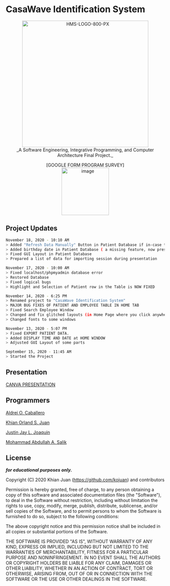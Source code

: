 # CasaWave Identification System

<p align="center">
<a href="https://ibb.co/2t6Cdfx"><img src="https://i.ibb.co/2t6Cdfx/HMS-LOGO-800-PX.png" alt="HMS-LOGO-800-PX" border="0" width="400" height="400"></a><br>
_A Software Engineering, Integrative Programming, and Computer Architecture Final Project._
</p>
<center>[GOOGLE FORM PROGRAM SURVEY]<br>
<a href="https://ibb.co/6sRBq8m"><img src="https://i.ibb.co/6sRBq8m/image.png" alt="image" border="0" width="150" height="150"></a>
</center>

## Project Updates
```bash
November 18, 2020 - 10:10 AM
> Added "Refresh Data Manually" Button in Patient Database if in-case the data will not load automatically
> Added birthday date in Patient Database ( a missing feature, now present )
> Fixed GUI Layout in Patient Database
> Prepared a list of data for importing session during presentation
```
```bash
November 17, 2020 - 10:00 AM
> Fixed localhost/phpmyadmin database error
> Restored Database
> Fixed logical bugs
> Highlight and Selection of Patient row in the Table is NOW FIXED
```
```bash
November 14, 2020 - 6:25 PM
> Renamed project to "CasaWave Identification System"
> MAJOR BUG FIXES OF PATIENT AND EMPLOYEE TABLE IN HOME TAB
> Fixed Search Employee Window
> Changed and fix glitched layouts (in Home Page where you click anywhere on the table, the image does not replace but stack and make the window glitch)
> Changed fonts to some windows
```
```bash
November 13, 2020 - 5:07 PM
> Fixed EXPORT PATIENT DATA.
> Added DISPLAY TIME AND DATE at HOME WINDOW
> Adjusted GUI Layout of some parts
```
```bash
September 15, 2020 - 11:45 AM
> Started the Project
```

## Presentation
[CANVA PRESENTATION](https://www.canva.com/design/DAENYg4r2i4/gh8HwKczfDc7Z0jyXq74Uw/view?utm_content=DAENYg4r2i4&utm_campaign=designshare&utm_medium=link&utm_source=sharebutton)

## Programmers
[Aldrei O. Caballero](https://www.facebook.com/aldreicaballero4)

[Khian Orland S. Juan](https://facebook.com/KhianJuan2000)

[Justin Jay L. Joaquin](https://www.facebook.com/fluffybluebunnnnny)

[Mohammad Abdullah A. Salik](https://www.facebook.com/whycooktherice)

## License
**_for educational purposes only._**

Copyright (C) 2020 Khian Juan (https://github.com/kojuan) and contributors

Permission is hereby granted, free of charge, to any person obtaining a copy of this software and associated documentation files (the "Software"), to deal in the Software without restriction, including without limitation the rights to use, copy, modify, merge, publish, distribute, sublicense, and/or sell copies of the Software, and to permit persons to whom the Software is furnished to do so, subject to the following conditions:

The above copyright notice and this permission notice shall be included in all copies or substantial portions of the Software.

THE SOFTWARE IS PROVIDED "AS IS", WITHOUT WARRANTY OF ANY KIND, EXPRESS OR IMPLIED, INCLUDING BUT NOT LIMITED TO THE WARRANTIES OF MERCHANTABILITY, FITNESS FOR A PARTICULAR PURPOSE AND NONINFRINGEMENT. IN NO EVENT SHALL THE AUTHORS OR COPYRIGHT HOLDERS BE LIABLE FOR ANY CLAIM, DAMAGES OR OTHER LIABILITY, WHETHER IN AN ACTION OF CONTRACT, TORT OR OTHERWISE, ARISING FROM, OUT OF OR IN CONNECTION WITH THE SOFTWARE OR THE USE OR OTHER DEALINGS IN THE SOFTWARE.

